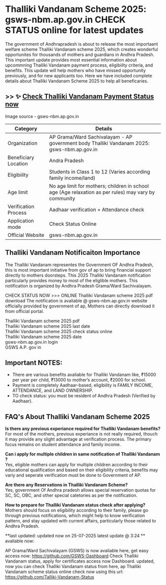 # Thalliki Vandanam  Scheme 2025: gsws-nbm.ap.gov.in CHECK STATUS online for latest updates

The government of Andhrapradesh is about to release the most importaant welfare scheme Thalliki Vandanam  scheme 2025, which creates wonderful opportunites for thousands of mothers and guardians in Andhra Pradesh. This important update provides most essential information about upcommning Thalliki Vandanam  payment process, eligibiilty criteria, and benefits. This update will help mothers who have missed opportunity previously, and for new applicants too. Here we have included complete details about Thalliki Vandanam  Scheme 2025 to help all beneficaries.

## >> ✨ [Check Thalliki Vandanam Payment Status now](https://en.dynews.net/talliki-vandanam-status/)

Image source - gsws-nbm.ap.gov.in

| Category | Details |
| --- | --- |
| Organization | AP Grama/Ward Sachivalayam - AP government body Thalliki Vandanam  2025: gsws-nbm.ap.gov.in |
| Beneficiary Location | Andra Pradesh |
| Eligibiilty | Students in Class 1 to 12 (Varies according family income/land) |
| Age limit | No age limit for mothers; children in school age (Age relaxation as per rules) may vary by community |
| Verification Process | Aadhaar verification + Attendance check |
| Application mode | Check Status Online |
| Official Website | gsws-nbm.ap.gov.in |

## Thalliki Vandanam  Notificaiton Importance

The Thalliki Vandanam  representes the Government OF Andhra Pradesh, this is most important initiative from gov of ap to bring financial support directly to mothers doorsteps. This 2025 Thalliki Vandanam  notification particularly provides money to most of the eliglible mothers. This notification is organized by Andhra Pradesh Grama/Ward Sachivalayam.

CHECK STATUS NOW &gt;&gt;&gt; ONLINE Thalliki Vandanam  scheme 2025 pdf download The notification is avaliable @ gsws-nbm.ap.gov.in website officially provided by government of ap, Mothers can directly download it from official portal.

Thalliki Vandanam  scheme 2025 pdf\
Thalliki Vandanam  scheme 2025 last date\
Thalliki Vandanam  scheme 2025 check status online\
Thalliki Vandanam  scheme 2025 date\
gsws-nbm.ap.gov.in login\
GSWS A.P. gov in

## Important NOTES:

- There are various benefits avaliable for Thalliki Vandanam  like, ₹15000 per year per child, ₹13000 to mother’s account, ₹2000 for school.
- Payment is completely Aadhaar-based, eligibility is FAMILY INCOME, ATTENDANCE, and LAND OWNERSHIP.
- TO check status: you must be resident of Andhra Pradesh (Verified by Aadhaar).

## FAQ's About Thalliki Vandanam  Scheme 2025

**Is there any previous experiance required for Thalliki Vandanam  benefits?**\
For most of the mothers, previous experiance is not really required, thouch it may provide any slight advantage at verification process. The primary focus remains on student attendance and family income.

**Can i apply for multiple children in same notification of Thalliki Vandanam ?**\
Yes, eligible mothers can apply for multiple children according to their educational qualification and based on their eligibility criteria, benefits may variy and seperate verification must be done to Government of AP.

**Are there any Reservations in Thalliki Vandanam  Scheme?**\
Yes, government Of Andhra pradesh allows special reservation quotas for SC, SC, OBC, and other special catetories as per the notification.

**How to prepare for Thalliki Vandanam  status check after applying?**\
Mothers should focus on eligibility according to their family, please go through previous notifications, which might help to know verification pattern, and stay updated with current affairs, particularly those related to Andhra Pradesh.

\*\*last updated: updated now on 25-07-2025 latest update @ 3:24 \*\* avaliable now:

AP Grama/Ward Sachivalayam (GSWS) is now avaliable here, get easy access now: https://github.com/GSWS-Dashboard Check Thalliki Vandanam  status, apply for certificates access now Dashboard. updated, now you can check Thalliki Vandanam  status from here, ap Thalliki Vandanam  scheme status online check now using this url: https://github.com/Talliki-Vandanam-Status
